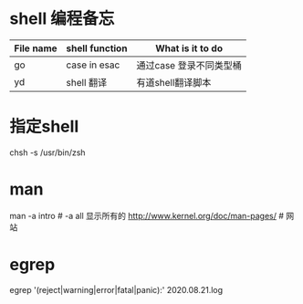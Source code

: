 # shell 编程备忘


| File name | shell function | What is it to do        |
|-----------|----------------|-------------------------|
| go        | case in esac   | 通过case 登录不同类型桶 |
| yd        | shell 翻译     | 有道shell翻译脚本       |


# 指定shell
chsh -s /usr/bin/zsh

# man
man -a intro # -a all 显示所有的
http://www.kernel.org/doc/man-pages/  # 网站

# egrep
egrep '(reject|warning|error|fatal|panic):' 2020.08.21.log
